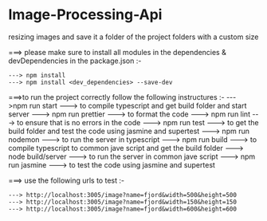 # Image-Processing-Api
resizing images and save it a folder of the project folders with a custom size

===> please make sure to install all modules in the dependencies & devDependencies in the package.json :-

    ---> npm install 
    ---> npm install <dev_dependencies> --save-dev 

===>to run the project correctly follow the following instructures :-
    --->npm run start       ---> to compile typescript and get build folder and start server
    ---> npm run prettier   ---> to format the code
    ---> npm run lint       ---> to ensure that is no errors in the code
    ---> npm run test       ---> to get the build folder and test the code using jasmine and supertest
    ---> npm run nodemon    ---> to run the server in typescript
    ---> npm run build      ---> to compile typescript to common jave script and get the build folder
    ---> node build/server  ---> to run the server in common jave script
    ---> npm run jasmine    ---> to test the code using jasmine and supertest 


===> use the following urls to test :-

    ---> http://localhost:3005/image?name=fjord&width=500&height=500
    ---> http://localhost:3005/image?name=fjord&width=150&height=150
    ---> http://localhost:3005/image?name=fjord&width=600&height=600




